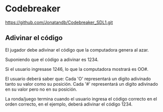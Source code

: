 # Codebreaker

https://github.com/Jonatandb/Codebreaker_SDL1.git



Adivinar el código
-------------------

El jugador debe adivinar el código que la computadora genera al azar. 

Suponiendo que el código a adivinar es 1234.

Si el usuario ingresase 1246, lo que la computadora mostrará es OO#. 

El usuario deberá saber que: 
Cada 'O' representará un digito adivinado tanto su valor como su posición.
Cada '#' representará un digito adivinado en su valor pero no en su posición.

La ronda/juego termina cuando el usuario ingresa el código correcto en el orden correcto, en el ejemplo, deberá adivinar
el código 1234.

